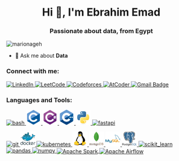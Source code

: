<h1 align="center">Hi 👋, I'm Ebrahim Emad</h1>
<h3 align="center">Passionate about data, from Egypt </h3>

<p align="left"> <img src="https://komarev.com/ghpvc/?username=marionageh&label=Profile%20views&color=0e75b6&style=flat" alt="marionageh" /> </p>

- 💬 Ask me about **Data**

<h3 align="left">Connect with me:</h3>
<p align="left">
  <a href="https://www.linkedin.com/in/ebrahim-emad-a7852222b/" target="_blank">
  <img src="https://raw.githubusercontent.com/rahuldkjain/github-profile-readme-generator/master/src/images/icons/Social/linked-in-alt.svg" alt="LinkedIn" height="30" width="40" />
</a>
<a href="https://leetcode.com/u/ebemad8/" target="_blank">
  <img src="https://raw.githubusercontent.com/rahuldkjain/github-profile-readme-generator/master/src/images/icons/Social/leet-code.svg" alt="LeetCode" height="30" width="40" />
</a>
<a href="https://codeforces.com/profile/ebemad8" target="_blank">
  <img src="https://raw.githubusercontent.com/rahuldkjain/github-profile-readme-generator/master/src/images/icons/Social/codeforces.svg" alt="Codeforces" height="30" width="40" />
</a>
<a href="https://atcoder.jp/users/ebemad8" target="_blank">
  <img src="https://iili.io/HTsq4wv.png" alt="AtCoder" height="30" width="40" />
</a>
<a href="mailto:ebemad8@gmail.com" target="_blank">
  <img src="https://img.shields.io/badge/-Gmail-red?style=flat-square&logo=Gmail&logoColor=white" alt="Gmail Badge" height="30" />
</a>
</p>


<h3 align="left">Languages and Tools:</h3>
<p align="left">  <a href="https://www.gnu.org/software/bash/" target="_blank" rel="noreferrer"> <img src="https://www.vectorlogo.zone/logos/gnu_bash/gnu_bash-icon.svg" alt="bash" width="40" height="40"/> </a>  <a href="https://www.cprogramming.com/" target="_blank" rel="noreferrer"> <img src="https://raw.githubusercontent.com/devicons/devicon/master/icons/c/c-original.svg" alt="c" width="40" height="40"/> </a> <a href="https://www.w3schools.com/cs/" target="_blank" rel="noreferrer"> <img src="https://raw.githubusercontent.com/devicons/devicon/master/icons/csharp/csharp-original.svg" alt="csharp" width="40" height="40"/> </a> <a href="https://www.w3schools.com/cpp/" target="_blank" rel="noreferrer">
  <img src="https://raw.githubusercontent.com/devicons/devicon/master/icons/cplusplus/cplusplus-original.svg" alt="cplusplus" width="40" height="40"/>
</a>
<a href="https://www.w3schools.com/python/" target="_blank" rel="noreferrer">
  <img src="https://raw.githubusercontent.com/devicons/devicon/master/icons/python/python-original.svg" alt="python" width="40" height="40"/>
</a>
<a href="https://fastapi.tiangolo.com/" target="_blank" rel="noreferrer">
  <img src="https://fastapi.tiangolo.com/img/logo-margin/logo-teal.svg" alt="fastapi" width="60" height="60"/>
</a>

  <a href="https://git-scm.com/" target="_blank" rel="noreferrer"> <img src="https://www.vectorlogo.zone/logos/git-scm/git-scm-icon.svg" alt="git" width="40" height="40"/> </a> <a href="https://www.docker.com/" target="_blank" rel="noreferrer"> <img src="https://raw.githubusercontent.com/devicons/devicon/master/icons/docker/docker-original-wordmark.svg" alt="docker" width="40" height="40"/> </a> <a href="https://kubernetes.io" target="_blank" rel="noreferrer"> <img src="https://www.vectorlogo.zone/logos/kubernetes/kubernetes-icon.svg" alt="kubernetes" width="40" height="40"/> </a> <a href="https://www.linux.org/" target="_blank" rel="noreferrer"> <img src="https://raw.githubusercontent.com/devicons/devicon/master/icons/linux/linux-original.svg" alt="linux" width="40" height="40"/> </a> <a href="https://www.mongodb.com/" target="_blank" rel="noreferrer"> <img src="https://raw.githubusercontent.com/devicons/devicon/master/icons/mongodb/mongodb-original-wordmark.svg" alt="mongodb" width="40" height="40"/> </a> <a href="https://www.mysql.com/" target="_blank" rel="noreferrer"> <img src="https://raw.githubusercontent.com/devicons/devicon/master/icons/mysql/mysql-original-wordmark.svg" alt="mysql" width="40" height="40"/> </a>  <a href="https://www.postgresql.org" target="_blank" rel="noreferrer"> <img src="https://raw.githubusercontent.com/devicons/devicon/master/icons/postgresql/postgresql-original-wordmark.svg" alt="postgresql" width="40" height="40"/> </a> 
<a href="https://scikit-learn.org/" target="_blank" rel="noreferrer"> <img src="https://upload.wikimedia.org/wikipedia/commons/0/05/Scikit_learn_logo_small.svg" alt="scikit_learn" width="40" height="40"/> </a> 
<a href="https://pandas.pydata.org/" target="_blank" rel="noreferrer"> 
    <img src="https://upload.wikimedia.org/wikipedia/commons/e/ed/Pandas_logo.svg" alt="pandas" width="40" height="40"/> 
</a>
<a href="https://numpy.org/" target="_blank" rel="noreferrer"> 
    <img src="https://upload.wikimedia.org/wikipedia/commons/3/31/NumPy_logo_2020.svg" alt="numpy" width="40" height="40"/> 
</a> <a href="https://spark.apache.org/" target="_blank">
    <img align="center" src="https://upload.wikimedia.org/wikipedia/commons/f/f3/Apache_Spark_logo.svg" alt="Apache Spark" height="30" width="40" />
</a>  <a href="https://airflow.apache.org/" target="_blank">
    <img align="center" src="https://upload.wikimedia.org/wikipedia/commons/d/de/AirflowLogo.png" alt="Apache Airflow" height="30" width="40" />
</a>


 </p>
